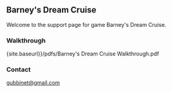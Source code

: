 ## Barney's Dream Cruise

Welcome to the support page for game Barney's Dream Cruise.

### Walkthrough

{site.baseurl}}/pdfs/Barney's Dream Cruise Walkthrough.pdf

### Contact

<gubbinet@gmail.com>
